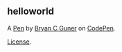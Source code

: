 ## helloworld

A [Pen](https://codepen.io/bgoonz/pen/wveBJBM) by [Bryan C Guner](https://codepen.io/bgoonz) on [CodePen](https://codepen.io).

[License](https://codepen.io/bgoonz/pen/wveBJBM/license).
